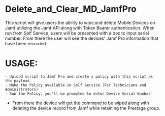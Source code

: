 # Delete_and_Clear_MD_JamfPro

This script will give users the ability to wipe and delete Mobile Devices on Jamf utilizing the Jamf API along with Token Bearer authentication. When run from Self Service, users will be presented with a box to input serial number. From there the user will see the devices' Jamf Pro information that have been recorded.

# USAGE:
    - Upload script to Jamf Pro and create a policy with this script as the payload. 
    - Make the Policy available in Self Service (For Technicians and Administrators)
    - Run the Policy, you'll be prompted to enter Device Serial Number 
     
- From there the device will get the command to be wiped along with deleting the device record from Jamf while retaining the Prestage group.
